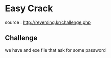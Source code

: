 # Easy Crack
source : http://reversing.kr/challenge.php

## Challenge
we have and exe file that ask for some password 
